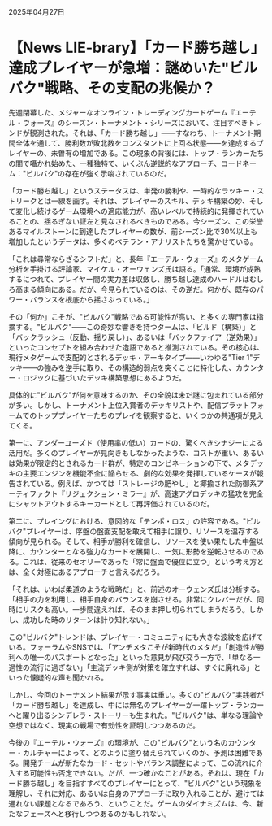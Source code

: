 2025年04月27日

# 【News LIE-brary】「カード勝ち越し」達成プレイヤーが急増：謎めいた"ビルバク"戦略、その支配の兆候か？

先週閉幕した、メジャーなオンライン・トレーディングカードゲーム『エーテル・ウォーズ』のシーズン・トーナメント・シリーズにおいて、注目すべきトレンドが観測された。それは、「カード勝ち越し」――すなわち、トーナメント期間全体を通して、勝利数が敗北数をコンスタントに上回る状態――を達成するプレイヤーの、未曽有の増加である。この現象の背後には、トップ・ランカーたちの間で囁かれ始めた、一種独特で、いくぶん逆説的なアプローチ、コードネーム："ビルバク"の存在が強く示唆されているのだ。

「カード勝ち越し」というステータスは、単発の勝利や、一時的なラッキー・ストリークとは一線を画す。それは、プレイヤーのスキル、デッキ構築の妙、そして変化し続けるゲーム環境への適応能力が、高いレベルで持続的に発揮されていることの、揺るぎない証左と見なされるべきものである。今シーズン、この栄誉あるマイルストーンに到達したプレイヤーの数が、前シーズン比で30%以上も増加したというデータは、多くのベテラン・アナリストたちを驚かせている。

「これは尋常ならざるシフトだ」と、長年『エーテル・ウォーズ』のメタゲーム分析を手掛ける評論家、マイケル・オーウェンズ氏は語る。「通常、環境が成熟するにつれて、プレイヤー間の実力差は収斂し、勝ち越し達成のハードルはむしろ高まる傾向にある。だが、今見られているのは、その逆だ。何かが、既存のパワー・バランスを根底から揺さぶっている。」

その「何か」こそが、"ビルバク"戦略である可能性が高い、と多くの専門家は指摘する。"ビルバク"――この奇妙な響きを持つタームは、「ビルド（構築）」と「バックラッシュ（反動、揺り戻し）」、あるいは「バックファイア（逆効果）」といったコンセプトを組み合わせた造語であると推測されている。その核心は、現行メタゲームで支配的とされるデッキ・アーキタイプ――いわゆる"Tier 1"デッキ――の強みを逆手に取り、その構造的弱点を突くことに特化した、カウンター・ロジックに基づいたデッキ構築思想にあるようだ。

具体的に"ビルバク"が何を意味するのか、その全貌は未だ謎に包まれている部分が多い。しかし、トーナメント上位入賞者のデッキリストや、配信プラットフォームでのトッププレイヤーたちのプレイを観察すると、いくつかの共通項が見えてくる。

第一に、アンダーユーズド（使用率の低い）カードの、驚くべきシナジーによる活用だ。多くのプレイヤーが見向きもしなかったような、コストが重い、あるいは効果が限定的とされるカード群が、特定のコンビネーションの下で、メタデッキの主要エンジンを機能不全に陥らせる、劇的な効果を発揮しているケースが報告されている。例えば、かつては「ストレージの肥やし」と揶揄された防御系アーティファクト『リジェクション・ミラー』が、高速アグロデッキの猛攻を完全にシャットアウトするキーカードとして再評価されているのだ。

第二に、プレイングにおける、意図的な「テンポ・ロス」の許容である。"ビルバク"プレイヤーは、序盤の盤面支配を敢えて相手に譲り、リソースを温存する傾向が見られる。そして、相手が勝利を確信し、リソースを使い果たした中盤以降に、カウンターとなる強力なカードを展開し、一気に形勢を逆転させるのである。これは、従来のセオリーであった「常に盤面で優位に立つ」という考え方とは、全く対極にあるアプローチと言えるだろう。

「それは、いわば柔道のような戦略だ」と、前述のオーウェンズ氏は分析する。「相手の力を利用し、相手自身のバランスを崩させる。非常にクレバーだが、同時にリスクも高い。一歩間違えれば、そのまま押し切られてしまうだろう。しかし、成功した時のリターンは計り知れない。」

この"ビルバク"トレンドは、プレイヤー・コミュニティにも大きな波紋を広げている。フォーラムやSNSでは、「アンチメタこそが新時代のメタだ」「創造性が勝利への唯一のパスポートとなった」といった意見が飛び交う一方で、「単なる一過性の流行に過ぎない」「主流デッキ側が対策を確立すれば、すぐに廃れる」といった懐疑的な声も聞かれる。

しかし、今回のトーナメント結果が示す事実は重い。多くの"ビルバク"実践者が「カード勝ち越し」を達成し、中には無名のプレイヤーが一躍トップ・ランカーへと躍り出るシンデレラ・ストーリーも生まれた。"ビルバク"は、単なる理論や空想ではなく、現実の戦場で有効性を証明しつつあるのだ。

今後の『エーテル・ウォーズ』の環境が、この"ビルバク"という名のカウンター・カルチャーによって、どのように塗り替えられていくのか、予測は困難である。開発チームが新たなカード・セットやバランス調整によって、この流れに介入する可能性も否定できない。だが、一つ確かなことがある。それは、現在「カード勝ち越し」を目指すすべてのプレイヤーにとって、"ビルバク"という現象を理解し、それに対応、あるいは自身のアプローチに取り入れることが、避けては通れない課題となるであろう、ということだ。ゲームのダイナミズムは、今、新たなフェーズへと移行しつつあるのかもしれない。